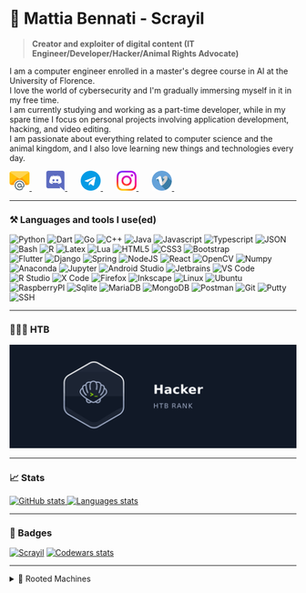 # 🌱 Mattia Bennati - Scrayil
> **Creator and exploiter of digital content (IT Engineer/Developer/Hacker/Animal Rights Advocate)**

I am a computer engineer enrolled in a master's degree course in AI at the University of Florence.  
I love the world of cybersecurity and I'm gradually immersing myself in it in my free time.  
I am currently studying and working as a part-time developer, while in my spare time I focus on personal projects 
involving application development, hacking, and video editing.  
I am passionate about everything related to computer science and the animal kingdom, and I also love learning new things 
and technologies every day.

<a href="mailto:mattia.bennati@mailbox.org">
  <img src="data/social/email.png" width="35px" height="35px">
</a>&nbsp;&nbsp;&nbsp;&nbsp;&nbsp;
<a href="https://discordapp.com/users/481689811619545101">
  <img src="data/social/discord.png" width="35px" height="35px">
</a>&nbsp;&nbsp;&nbsp;&nbsp;&nbsp;
<a href="https://t.me/Scrayil">
  <img src="data/social/telegram.png" width="35px" height="35px">
</a>&nbsp;&nbsp;&nbsp;&nbsp;&nbsp;
<a href="https://www.instagram.com/mattia.bennati/">
  <img src="data/social/instagram.png" width="35px" height="35px">
</a>&nbsp;&nbsp;&nbsp;&nbsp;&nbsp;
<a href="https://vimeo.com/user135105416">
  <img src="data/social/vimeo.png" width="35px" height="35px">
</a>&nbsp;&nbsp;&nbsp;&nbsp;&nbsp;

---
### ⚒️ Languages and tools I use(ed)
<div class="languages">
    <img alt="Python" width="30px" src="https://cdn.jsdelivr.net/gh/devicons/devicon@latest/icons/python/python-original.svg" />
    <img alt="Dart" width="30px" src="https://cdn.jsdelivr.net/gh/devicons/devicon@latest/icons/dart/dart-original.svg" />
    <img alt="Go" width="30px" src="https://cdn.jsdelivr.net/gh/devicons/devicon@latest/icons/go/go-original.svg" />
    <img alt="C++" width="30px" src="https://cdn.jsdelivr.net/gh/devicons/devicon@latest/icons/cplusplus/cplusplus-original.svg" />
    <img alt="Java" width="30px" src="https://cdn.jsdelivr.net/gh/devicons/devicon@latest/icons/java/java-original.svg" />
    <img alt="Javascript" width="30px" src="https://cdn.jsdelivr.net/gh/devicons/devicon@latest/icons/javascript/javascript-original.svg" />
    <img alt="Typescript" width="30px" src="https://cdn.jsdelivr.net/gh/devicons/devicon@latest/icons/typescript/typescript-original.svg" />
    <img alt="JSON" width="30px" src="https://cdn.jsdelivr.net/gh/devicons/devicon@latest/icons/json/json-original.svg" />
    <img alt="Bash" width="30px" src="https://cdn.jsdelivr.net/gh/devicons/devicon@latest/icons/bash/bash-original.svg" />
    <img alt="R" width="30px" src="https://cdn.jsdelivr.net/gh/devicons/devicon@latest/icons/r/r-original.svg" />
    <img alt="Latex" width="30px" src="https://cdn.jsdelivr.net/gh/devicons/devicon@latest/icons/latex/latex-original.svg" />
    <img alt="Lua" width="30px" src="https://cdn.jsdelivr.net/gh/devicons/devicon@latest/icons/lua/lua-original.svg" />
    <img alt="HTML5" width="30px" src="https://cdn.jsdelivr.net/gh/devicons/devicon@latest/icons/html5/html5-original.svg" />
    <img alt="CSS3" width="30px" src="https://cdn.jsdelivr.net/gh/devicons/devicon@latest/icons/css3/css3-original.svg" />
    <img alt="Bootstrap" width="30px" src="https://cdn.jsdelivr.net/gh/devicons/devicon@latest/icons/bootstrap/bootstrap-original.svg" />
</div>
<div class="tools">
    <img alt="Flutter" width="30px" src="https://cdn.jsdelivr.net/gh/devicons/devicon@latest/icons/flutter/flutter-original.svg" />
    <img alt="Django" width="30px" src="https://cdn.jsdelivr.net/gh/devicons/devicon@latest/icons/django/django-plain.svg" />
    <img alt="Spring" width="30px" src="https://cdn.jsdelivr.net/gh/devicons/devicon@latest/icons/spring/spring-original.svg" />
    <img alt="NodeJS" width="30px" src="https://cdn.jsdelivr.net/gh/devicons/devicon@latest/icons/nodejs/nodejs-original.svg" />
    <img alt="React" width="30px" src="https://cdn.jsdelivr.net/gh/devicons/devicon@latest/icons/react/react-original.svg" />
    <img alt="OpenCV" width="30px" src="https://cdn.jsdelivr.net/gh/devicons/devicon@latest/icons/opencv/opencv-original.svg" />
    <img alt="Numpy" width="30px" src="https://cdn.jsdelivr.net/gh/devicons/devicon@latest/icons/numpy/numpy-original.svg" />
    <img alt="Anaconda" width="30px" src="https://cdn.jsdelivr.net/gh/devicons/devicon@latest/icons/anaconda/anaconda-original.svg" />
    <img alt="Jupyter" width="30px" src="https://cdn.jsdelivr.net/gh/devicons/devicon@latest/icons/jupyter/jupyter-original.svg" />
    <img alt="Android Studio" width="30px" src="https://cdn.jsdelivr.net/gh/devicons/devicon@latest/icons/androidstudio/androidstudio-original.svg" />
    <img alt="Jetbrains" width="30px" src="https://cdn.jsdelivr.net/gh/devicons/devicon@latest/icons/jetbrains/jetbrains-original.svg" />
    <img alt="VS Code" width="30px" src="https://cdn.jsdelivr.net/gh/devicons/devicon@latest/icons/vscode/vscode-original.svg" />
    <img alt="R Studio" width="30px" src="https://cdn.jsdelivr.net/gh/devicons/devicon@latest/icons/rstudio/rstudio-original.svg" />
    <img alt="X Code" width="30px" src="https://cdn.jsdelivr.net/gh/devicons/devicon@latest/icons/xcode/xcode-original.svg" />
    <img alt="Firefox" width="30px" src="https://cdn.jsdelivr.net/gh/devicons/devicon@latest/icons/firefox/firefox-original.svg" />
    <img alt="Inkscape" width="30px" src="https://cdn.jsdelivr.net/gh/devicons/devicon@latest/icons/inkscape/inkscape-original.svg" /> 
    <img alt="Linux" width="30px" src="https://cdn.jsdelivr.net/gh/devicons/devicon@latest/icons/linux/linux-original.svg" />
    <img alt="Ubuntu" width="30px" src="https://cdn.jsdelivr.net/gh/devicons/devicon@latest/icons/ubuntu/ubuntu-original.svg" />
    <img alt="RaspberryPI" width="30px" src="https://cdn.jsdelivr.net/gh/devicons/devicon@latest/icons/raspberrypi/raspberrypi-original.svg" />
    <img alt="Sqlite" width="30px" src="https://cdn.jsdelivr.net/gh/devicons/devicon@latest/icons/sqlite/sqlite-original.svg" />
    <img alt="MariaDB" width="30px" src="https://cdn.jsdelivr.net/gh/devicons/devicon@latest/icons/mariadb/mariadb-original.svg" />
    <img alt="MongoDB" width="30px" src="https://cdn.jsdelivr.net/gh/devicons/devicon@latest/icons/mongodb/mongodb-original.svg" />
    <img alt="Postman" width="30px" src="https://cdn.jsdelivr.net/gh/devicons/devicon@latest/icons/postman/postman-original.svg" />
    <img alt="Git" width="30px" src="https://cdn.jsdelivr.net/gh/devicons/devicon@latest/icons/git/git-plain.svg" />
    <img alt="Putty" width="30px" src="https://cdn.jsdelivr.net/gh/devicons/devicon@latest/icons/putty/putty-original.svg" />
    <img alt="SSH" width="30px" src="https://cdn.jsdelivr.net/gh/devicons/devicon@latest/icons/ssh/ssh-original.svg" />
</div>

---
### 👨🏻‍💻 HTB
[![HTB Rank](data/htb/htb_rank.gif)](https://app.hackthebox.com/profile/498656)
<!-- CURRENTLY DISABLED AN REPLACED BY THE RANK'S ANIMATION -->  
<!--
<a href="https://app.hackthebox.com/profile/498656">
  <div class="row">
        <img src="data/htb/rank_animation_frame.png" width="32.4%" alt="HTB Rank">
        <img src="data/htb/rank_progress.png" width="32.4%" alt="Rank Progress">
        <img src="data/htb/ownership.png" width="32.4%" alt="HTB Rank">
    </div>
    <div class="row">
        <img src="data/htb/global_rank.png" width="24.4%" alt="HTB Rank">
        <img src="data/htb/final_score.png" width="18%" alt="HTB Rank">
        <img src="data/htb/user_owns.png" width="18%" alt="HTB Rank">
        <img src="data/htb/system_owns.png" width="18%" alt="HTB Rank">
        <img src="data/htb/respect.png" width="18%" alt="HTB Rank">
    </div>
</a>
-->

---
### 📈 Stats
<a href="https://github.com/Scrayil?tab=repositories">
  <img height="200" src="https://github-readme-stats.vercel.app/api?username=Scrayil&theme=onedark&count_private=true&show_icons=true" alt="GitHub stats" />
  <img height="200" src="https://github-readme-stats.vercel.app/api/top-langs?username=Scrayil&layout=compact&theme=onedark&card_width=320&hide=html,css&langs_count=8" alt="Languages stats" />
</a>

---
### 🪪 Badges
[![Scrayil](https://www.hackthebox.eu/badge/image/498656)](https://app.hackthebox.com/profile/498656)  [![Codewars stats](https://www.codewars.com/users/Scrayil/badges/large)](https://www.codewars.com/users/Scrayil)

---
<details>
    <summary>🎯 Rooted Machines</summary>
<!-- HTB Activities-Start --><br>
    <img src="https://labs.hackthebox.com//avatars/defa149ea7e259a4709a03a5825e970d_thumb.png" alt="Return" width="64px" height="64px"/>
    <img src="https://labs.hackthebox.com//avatars/60dc190c4c015cfe3a3aef9b5afca254_thumb.png" alt="Legacy" width="64px" height="64px"/>
    <img src="https://labs.hackthebox.com//avatars/8e9f11a3cceeb4f69e659ed31347cc77_thumb.png" alt="Instant" width="64px" height="64px"/>
    <img src="https://labs.hackthebox.com//avatars/b8f3d660af2d3ed0929eb119e33526cf_thumb.png" alt="Chemistry" width="64px" height="64px"/>
    <img src="https://labs.hackthebox.com//avatars/833a3b1f7f96b5708d19b6de084c3201_thumb.png" alt="Support" width="64px" height="64px"/>
    <img src="https://labs.hackthebox.com//avatars/3ec233f1bf70b096a66f8a452e7cd52f_thumb.png" alt="PermX" width="64px" height="64px"/>
    <img src="https://labs.hackthebox.com//avatars/b7d9a9b075fd49c8509866fe24f58dbb_thumb.png" alt="GreenHorn" width="64px" height="64px"/>
    <img src="https://labs.hackthebox.com//avatars/0011f6725aed869f8683589cb08c90d0_thumb.png" alt="Sea" width="64px" height="64px"/>
    <img src="https://labs.hackthebox.com//avatars/f96160a20e9cf0138885238444b47404_thumb.png" alt="Sightless" width="64px" height="64px"/>
    <img src="https://labs.hackthebox.com//avatars/4291edf91628b7c378a58084318a70c1_thumb.png" alt="EvilCUPS" width="64px" height="64px"/>
    <img src="https://labs.hackthebox.com//avatars/e4ec7d8504fdb58b5e6b7ddc82aafc77_thumb.png" alt="Horizontall" width="64px" height="64px"/>
    <img src="https://labs.hackthebox.com//avatars/a30c60e20eb764fd28e72c60be5fa693_thumb.png" alt="Shoppy" width="64px" height="64px"/>
    <img src="https://labs.hackthebox.com//avatars/52e97c6ca888644478ddcadfcd9f8be5_thumb.png" alt="Photobomb" width="64px" height="64px"/>
    <img src="https://labs.hackthebox.com//avatars/b08c77f48a671ddc1947d8570b75f6e6_thumb.png" alt="MetaTwo" width="64px" height="64px"/>
    <img src="https://labs.hackthebox.com//avatars/2b64823934eb46f2c531a0b650a03d60_thumb.png" alt="Squashed" width="64px" height="64px"/>
    <img src="https://labs.hackthebox.com//avatars/3adcfd6093f8ddb4dffe8422da6377c8_thumb.png" alt="Precious" width="64px" height="64px"/>
    <img src="https://labs.hackthebox.com//avatars/1c692d549c04dad7be38a59aaf987973_thumb.png" alt="Base" width="64px" height="64px"/>
    <img src="https://labs.hackthebox.com//avatars/fdaacd3ce33321271e6265b27aa5a291_thumb.png" alt="Funnel" width="64px" height="64px"/>
    <img src="https://labs.hackthebox.com//avatars/64c963e673f572edd2c7d7c3de4f5048_thumb.png" alt="Synced" width="64px" height="64px"/>
    <img src="https://labs.hackthebox.com//avatars/657738f01a2a0ed87faa7e8bf9237421_thumb.png" alt="Mongod" width="64px" height="64px"/>
    <img src="https://labs.hackthebox.com//avatars/49fa1274ca631fd870e9feca35b7d7c2_thumb.png" alt="Three" width="64px" height="64px"/>
    <img src="https://labs.hackthebox.com//avatars/cdf77651ab0a4eca65acd5cf388b4c66_thumb.png" alt="Redeemer" width="64px" height="64px"/>
    <img src="https://labs.hackthebox.com//avatars/525ba0e35574d9240e878bb8c716661e_thumb.png" alt="Unified" width="64px" height="64px"/>
    <img src="https://labs.hackthebox.com//avatars/a51f9bced90a0e984e47e36b854e5993_thumb.png" alt="Bike" width="64px" height="64px"/>
    <img src="https://labs.hackthebox.com//avatars/0348ed41851064f497d155c2a6af359a_thumb.png" alt="Responder" width="64px" height="64px"/>
    <img src="https://labs.hackthebox.com//avatars/a010711f8d3e7c20068ff13d267203cc_thumb.png" alt="Nunchucks" width="64px" height="64px"/>
    <img src="https://labs.hackthebox.com//avatars/e7b1ffda86078c06ca783ba89288cd02_thumb.png" alt="Tactics" width="64px" height="64px"/>
    <img src="https://labs.hackthebox.com//avatars/27332a8471926116dce0f75f54ec72e7_thumb.png" alt="Pennyworth" width="64px" height="64px"/>
    <img src="https://labs.hackthebox.com//avatars/fd78e233111c4c9829b71997477f34c0_thumb.png" alt="Ignition" width="64px" height="64px"/>
    <img src="https://labs.hackthebox.com//avatars/00935a242722b9a2c700bdb6b65195f6_thumb.png" alt="Crocodile" width="64px" height="64px"/>
    <img src="https://labs.hackthebox.com//avatars/b783687f4acd9b12249440c9a8105e46_thumb.png" alt="Sequel" width="64px" height="64px"/>
    <img src="https://labs.hackthebox.com//avatars/a9ddcda8d2f6eb388c6717de2caff896_thumb.png" alt="Appointment" width="64px" height="64px"/>
    <img src="https://labs.hackthebox.com//avatars/1bd28d62af041f549cfc61db042000a8_thumb.png" alt="Preignition" width="64px" height="64px"/>
    <img src="https://labs.hackthebox.com//avatars/ca1623de6e76873fd49e0e99db53f08f_thumb.png" alt="Explosion" width="64px" height="64px"/>
    <img src="https://labs.hackthebox.com//avatars/ce52eadd09ff5a28a1eea8c65d6683a9_thumb.png" alt="Dancing" width="64px" height="64px"/>
    <img src="https://labs.hackthebox.com//avatars/b64f85071e626e4cc2272d54332e4131_thumb.png" alt="Fawn" width="64px" height="64px"/>
    <img src="https://labs.hackthebox.com//avatars/61b5837dfdfe1fb1ca3750cf2712da44_thumb.png" alt="Meow" width="64px" height="64px"/>
    <img src="https://labs.hackthebox.com//avatars/e2e239f39430cf597202497d910b82b8_thumb.png" alt="Validation" width="64px" height="64px"/>
    <img src="https://labs.hackthebox.com//avatars/a24c032885e56a17a6c74cc58b63e8f4_thumb.png" alt="BountyHunter" width="64px" height="64px"/>
    <img src="https://labs.hackthebox.com//avatars/e3c542ada4b134e29e534e3081ef9650_thumb.png" alt="Previse" width="64px" height="64px"/>
    <img src="https://labs.hackthebox.com//avatars/0498c581c03086e7bb2eba54bdf02154_thumb.png" alt="Guard" width="64px" height="64px"/>
    <img src="https://labs.hackthebox.com//avatars/619fa91801ba0956c435db03ab267118_thumb.png" alt="Markup" width="64px" height="64px"/>
    <img src="https://labs.hackthebox.com//avatars/4cc4df6c442b3d58d84d26131bee76b2_thumb.png" alt="Included" width="64px" height="64px"/>
    <img src="https://labs.hackthebox.com//avatars/52e077ae40899ab8b024afd51cb29b1c_thumb.png" alt="Blue" width="64px" height="64px"/>
    <img src="https://labs.hackthebox.com//avatars/3fa8184483e279369b81becafbac9dee_thumb.png" alt="Netmon" width="64px" height="64px"/>
    <img src="https://labs.hackthebox.com//avatars/59f03a24178dbb2bdc94968c201e21f8_thumb.png" alt="Jerry" width="64px" height="64px"/>
    <img src="https://labs.hackthebox.com//avatars/fb2d9f98400e3c802a0d7145e125c4ff_thumb.png" alt="Lame" width="64px" height="64px"/>
    <img src="https://labs.hackthebox.com//avatars/2c3df5ec98bea78159400b5b4f6474ab_thumb.png" alt="Explore" width="64px" height="64px"/>
    <img src="https://labs.hackthebox.com//avatars/70ea3357a2d090af11a0953ec8717e90_thumb.png" alt="Cap" width="64px" height="64px"/>
    <img src="https://labs.hackthebox.com//avatars/110fe6608793064cf171080150ebd0dc_thumb.png" alt="Knife" width="64px" height="64px"/>
    <img src="https://labs.hackthebox.com//avatars/131dbaba68b169bd5ff59ac09420b09f_thumb.png" alt="Heist" width="64px" height="64px"/>
    <img src="https://labs.hackthebox.com//avatars/5b00db157dbbd7099ff6c0ef10f910ea_thumb.png" alt="OpenAdmin" width="64px" height="64px"/>
    <img src="https://labs.hackthebox.com//avatars/efef52a0fb63d9c8db0ab6e50cb6ac79_thumb.png" alt="Shocker" width="64px" height="64px"/>
    <img src="https://labs.hackthebox.com//avatars/6ce5fcdd63f07a5ce91d0b8e4579b163_thumb.png" alt="Traverxec" width="64px" height="64px"/>
    <img src="https://labs.hackthebox.com//avatars/7dedecb452597150647e73c2dd6c24c7_thumb.png" alt="Forest" width="64px" height="64px"/>
    <img src="https://labs.hackthebox.com//avatars/ca06c447787b38ec940eb55d5c54b14c_thumb.png" alt="Writeup" width="64px" height="64px"/>
    <img src="https://labs.hackthebox.com//avatars/4256f259c8ac66a3eda11206371eaf8b_thumb.png" alt="Armageddon" width="64px" height="64px"/>
    <img src="https://labs.hackthebox.com//avatars/7dbfc40519573033f6646a54b15e50bc_thumb.png" alt="Pathfinder" width="64px" height="64px"/>
    <img src="https://labs.hackthebox.com//avatars/7f69173bde88bb8a2a9dd1f6f2e06dd7_thumb.png" alt="Shield" width="64px" height="64px"/>
    <img src="https://labs.hackthebox.com//avatars/4abda8d32b5c71e6905244988879c575_thumb.png" alt="Vaccine" width="64px" height="64px"/>
    <img src="https://labs.hackthebox.com//avatars/c5843e27067b877dfba7a82e4209a279_thumb.png" alt="Oopsie" width="64px" height="64px"/>
    <img src="https://labs.hackthebox.com//avatars/b39473da3f36b9b5718d6c76eb573a10_thumb.png" alt="Archetype" width="64px" height="64px"/>
</details>
